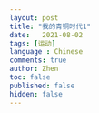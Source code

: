 ```yaml
---
layout: post
title: "我的青铜时代1"
date:   2021-08-02
tags: [运动]
language : Chinese
comments: true
author: Zhen
toc: false
published: false
hidden: false
---
```



<!--stackedit_data:
eyJoaXN0b3J5IjpbNzIwODMxNjc1XX0=
-->